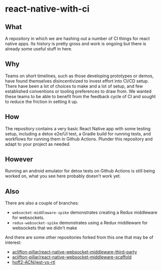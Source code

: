 # react-native-with-ci

## What

A repository in which we are hashing out a number of CI things for react native apps. Its history
is pretty gross and work is ongoing but there is already some useful stuff in here.

## Why

Teams on short timelines, such as those developing prototypes or demos, have found themselves
disincentivized to invest effort into CI/CD setup. There have been a lot of choices to make and a
lot of setup, and few established conventions or tooling preferences to draw from. We wanted
these teams to be able to benefit from the feedback cycle of CI and sought to reduce the friction
in setting it up.

## How

The repository contains a very basic React Native app with some testing setup, including a detox
e2e/UI test, a Gradle build for running tests, and workflows for running them in Github Actions.
Plunder this repository and adapt to your project as needed.

## However

Running an android emulator for detox tests on Github Actions is still being worked on, what you
see here probably doesn't work yet.

## Also

There are also a couple of branches:

* `websocket-middleware-spike` demonstrates creating a Redux middleware for websockets.
* `redux-websocket-spike` demonstrates using a Redux middleware for websockets that we didn't make

And there are some other repositories forked from this one that may be of interest:

* [aclifton-pillar/react-native-websocket-middleware-third-party](/aclifton-pillar/react-native-websocket-middleware-third-party)
* [aclifton-pillar/react-native-websocket-middleware-scaffold](/aclifton-pillar/react-native-websocket-middleware-scaffold)
* [hoff2-ACN/jest-vs-rtl](/hoff2-ACN/jest-vs-rtl)
